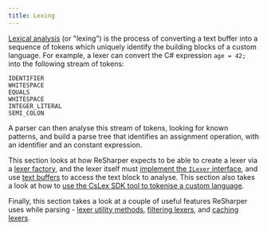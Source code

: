 ```yaml
---
title: Lexing
---
```


[Lexical analysis](https://en.wikipedia.org/wiki/Lexical_analysis) (or "lexing") is the process of converting a text buffer into a sequence of tokens which uniquely identify the building blocks of a custom language. For example, a lexer can convert the C# expression `age = 42;` into the following stream of tokens:

```
IDENTIFIER
WHITESPACE
EQUALS
WHITESPACE
INTEGER_LITERAL
SEMI_COLON
```

A parser can then analyse this stream of tokens, looking for known patterns, and build a parse tree that identifies an assignment operation, with an identifier and an constant expression.

This section looks at how ReSharper expects to be able to create a lexer via a [lexer factory](Lexing/LexerFactories.md), and the lexer itself must [implement the `ILexer` interface](Lexing/ImplementingLexers.md), and use [text buffers](Lexing/TextBuffers.md) to access the text block to analyse. This section also takes a look at how to [use the CsLex SDK tool to tokenise a custom language](Lexing/CsLex.md).

Finally, this section takes a look at a couple of useful features ReSharper uses while parsing - [lexer utility methods](Lexing/LexerUtil.md), [filtering lexers](Lexing/FilteringLexers.md), and [caching lexers](Lexing/CachingLexers.md).
